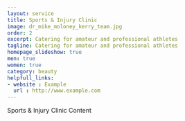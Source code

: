 ```yaml
---
layout: service
title: Sports & Injury Clinic
image: dr_mike_moloney_kerry_team.jpg
order: 2
excerpt: Catering for amateur and professional athletes
tagline: Catering for amateur and professional athletes
homepage_slideshow: true
men: true
women: true
category: beauty
helpfull_links:
- website : Example
  url : http://www.example.com 
---
```


Sports & Injury Clinic Content